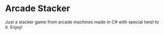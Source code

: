 # Arcade Stacker

Just a stacker game from arcade machines made in C# with special twist to it.
Enjoy!
